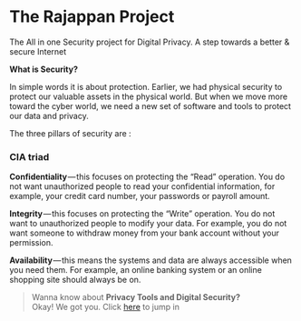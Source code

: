 # The Rajappan Project
The All in one Security project for Digital Privacy. A step towards a better & secure Internet

<b>What is Security?</b>

In simple words it is about protection. Earlier, we had physical security to protect our valuable assets in the physical world. But when we move more toward the cyber world, we need a new set of software and tools to protect our data and privacy.

The three pillars of security are :

### CIA triad

<b>Confidentiality</b> — this focuses on protecting the “Read” operation. You do not want unauthorized people to read your confidential information, for example, your credit card number, your passwords or payroll amount.

<b>Integrity</b> — this focuses on protecting the “Write” operation. You do not want to unauthorized people to modify your data. For example, you do not want someone to withdraw money from your bank account without your permission.

<b>Availability</b> — this means the systems and data are always accessible when you need them. For example, an online banking system or an online shopping site should always be on.

>Wanna know about **Privacy Tools and Digital Security?** </br>
  Okay! We got you. Click [here](digital_security.md) to jump in
